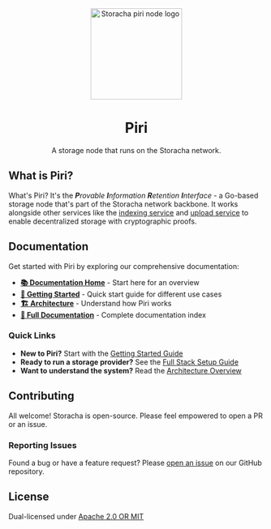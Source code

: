 <div align="center">
  <img src="https://w3s.link/ipfs/bafybeidgd53ksarusewxkmf54ojnrmhneamtcvpqa7n7mi73k6hc7qlwym/centipede.png" alt="Storacha piri node logo" width="180" />
  <h1>Piri</h1>
  <p>A storage node that runs on the Storacha network.</p>
</div>

## What is Piri?

What's Piri? It's the _**P**rovable **I**nformation **R**etention **I**nterface_ - a Go-based storage node that's part of the Storacha network backbone. It works alongside other services like the [indexing service](https://github.com/storacha/indexing-service) and [upload service](https://github.com/storacha/upload-service) to enable decentralized storage with cryptographic proofs.

## Documentation

Get started with Piri by exploring our comprehensive documentation:

- **[📚 Documentation Home](./docs/)** - Start here for an overview
- **[🚀 Getting Started](./docs/getting-started.md)** - Quick start guide for different use cases
- **[🏗️ Architecture](./docs/architecture.md)** - Understand how Piri works
- **[📖 Full Documentation](./docs/README.md)** - Complete documentation index

### Quick Links

- **New to Piri?** Start with the [Getting Started Guide](./docs/getting-started.md)
- **Ready to run a storage provider?** See the [Full Stack Setup Guide](./docs/integrations/full-stack-setup.md)
- **Want to understand the system?** Read the [Architecture Overview](./docs/architecture.md)

## Contributing

All welcome! Storacha is open-source. Please feel empowered to open a PR or an issue.

### Reporting Issues

Found a bug or have a feature request? Please [open an issue](https://github.com/storacha/piri/issues) on our GitHub repository.

## License

Dual-licensed under [Apache 2.0 OR MIT](LICENSE.md)